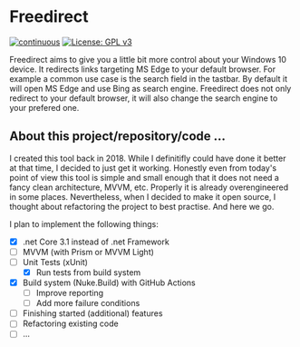 # Freedirect

[![continuous](https://github.com/lukaspieper/Freedirect/workflows/continuous/badge.svg)](https://github.com/lukaspieper/Freedirect/actions)
[![License: GPL v3](https://img.shields.io/badge/License-GPLv3-blue.svg)](https://github.com/lukaspieper/Freedirect/blob/master/LICENSE)

Freedirect aims to give you a little bit more control about your Windows 10 device. It redirects links targeting MS Edge to your
default browser. For example a common use case is the search field in the tastbar. By default it will open MS Edge and use Bing
as search engine. Freedirect does not only redirect to your default browser, it will also change the search engine to your
prefered one.

## About this project/repository/code ...

I created this tool back in 2018. While I definitifly could have done it better at that time, I decided to just get it working.
Honestly even from today's point of view this tool is simple and small enough that it does not need a fancy clean architecture,
MVVM, etc. Properly it is already overengineered in some places. Nevertheless, when I decided to make it open source, I thought
about refactoring the project to best practise. And here we go.

I plan to implement the following things:
- [x] .net Core 3.1 instead of .net Framework
- [ ] MVVM (with Prism or MVVM Light)
- [ ] Unit Tests (xUnit)
  - [x] Run tests from build system
- [x] Build system (Nuke.Build) with GitHub Actions
  - [ ] Improve reporting
  - [ ] Add more failure conditions
- [ ] Finishing started (additional) features
- [ ] Refactoring existing code
- [ ] ...
